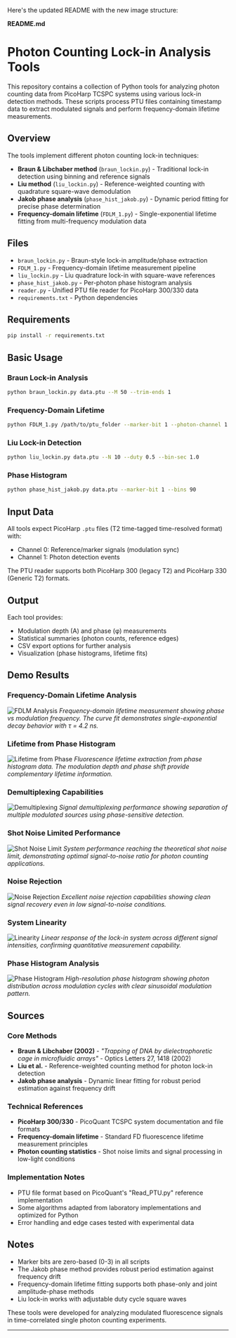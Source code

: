 Here's the updated README with the new image structure:

**README.md**

# Photon Counting Lock-in Analysis Tools

This repository contains a collection of Python tools for analyzing photon counting data from PicoHarp TCSPC systems using various lock-in detection methods. These scripts process PTU files containing timestamp data to extract modulated signals and perform frequency-domain lifetime measurements.

## Overview

The tools implement different photon counting lock-in techniques:

- **Braun & Libchaber method** (`braun_lockin.py`) - Traditional lock-in detection using binning and reference signals
- **Liu method** (`liu_lockin.py`) - Reference-weighted counting with quadrature square-wave demodulation  
- **Jakob phase analysis** (`phase_hist_jakob.py`) - Dynamic period fitting for precise phase determination
- **Frequency-domain lifetime** (`FDLM_1.py`) - Single-exponential lifetime fitting from multi-frequency modulation data

## Files

- `braun_lockin.py` - Braun-style lock-in amplitude/phase extraction
- `FDLM_1.py` - Frequency-domain lifetime measurement pipeline
- `liu_lockin.py` - Liu quadrature lock-in with square-wave references
- `phase_hist_jakob.py` - Per-photon phase histogram analysis
- `reader.py` - Unified PTU file reader for PicoHarp 300/330 data
- `requirements.txt` - Python dependencies

## Requirements

```bash
pip install -r requirements.txt
```

## Basic Usage

### Braun Lock-in Analysis
```bash
python braun_lockin.py data.ptu --M 50 --trim-ends 1
```

### Frequency-Domain Lifetime
```bash
python FDLM_1.py /path/to/ptu_folder --marker-bit 1 --photon-channel 1 --N 10
```

### Liu Lock-in Detection  
```bash
python liu_lockin.py data.ptu --N 10 --duty 0.5 --bin-sec 1.0
```

### Phase Histogram
```bash
python phase_hist_jakob.py data.ptu --marker-bit 1 --bins 90
```

## Input Data

All tools expect PicoHarp `.ptu` files (T2 time-tagged time-resolved format) with:
- Channel 0: Reference/marker signals (modulation sync)
- Channel 1: Photon detection events

The PTU reader supports both PicoHarp 300 (legacy T2) and PicoHarp 330 (Generic T2) formats.

## Output

Each tool provides:
- Modulation depth (A) and phase (φ) measurements
- Statistical summaries (photon counts, reference edges)
- CSV export options for further analysis
- Visualization (phase histograms, lifetime fits)

## Demo Results

### Frequency-Domain Lifetime Analysis
![FDLM Analysis](demo/fdlm_curve.png)
*Frequency-domain lifetime measurement showing phase vs modulation frequency. The curve fit demonstrates single-exponential decay behavior with τ = 4.2 ns.*

### Lifetime from Phase Histogram
![Lifetime from Phase](demo/lifetime_phase_histogram.png)
*Fluorescence lifetime extraction from phase histogram data. The modulation depth and phase shift provide complementary lifetime information.*

### Demultiplexing Capabilities
![Demultiplexing](demo/demultiplexing.png)
*Signal demultiplexing performance showing separation of multiple modulated sources using phase-sensitive detection.*

### Shot Noise Limited Performance
![Shot Noise Limit](demo/shot_noise_limit.png)
*System performance reaching the theoretical shot noise limit, demonstrating optimal signal-to-noise ratio for photon counting applications.*

### Noise Rejection
![Noise Rejection](demo/noise_rejection.png)
*Excellent noise rejection capabilities showing clean signal recovery even in low signal-to-noise conditions.*

### System Linearity
![Linearity](demo/linearity.png)
*Linear response of the lock-in system across different signal intensities, confirming quantitative measurement capability.*

### Phase Histogram Analysis
![Phase Histogram](demo/phase_histogram.png)
*High-resolution phase histogram showing photon distribution across modulation cycles with clear sinusoidal modulation pattern.*

## Sources

### Core Methods
- **Braun & Libchaber (2002)** - *"Trapping of DNA by dielectrophoretic cage in microfluidic arrays"* - Optics Letters 27, 1418 (2002)
- **Liu et al.** - Reference-weighted counting method for photon lock-in detection
- **Jakob phase analysis** - Dynamic linear fitting for robust period estimation against frequency drift

### Technical References
- **PicoHarp 300/330** - PicoQuant TCSPC system documentation and file formats
- **Frequency-domain lifetime** - Standard FD fluorescence lifetime measurement principles
- **Photon counting statistics** - Shot noise limits and signal processing in low-light conditions

### Implementation Notes
- PTU file format based on PicoQuant's "Read_PTU.py" reference implementation
- Some algorithms adapted from laboratory implementations and optimized for Python
- Error handling and edge cases tested with experimental data

## Notes

- Marker bits are zero-based (0-3) in all scripts
- The Jakob phase method provides robust period estimation against frequency drift
- Frequency-domain lifetime fitting supports both phase-only and joint amplitude-phase methods
- Liu lock-in works with adjustable duty cycle square waves

These tools were developed for analyzing modulated fluorescence signals in time-correlated single photon counting experiments.

---